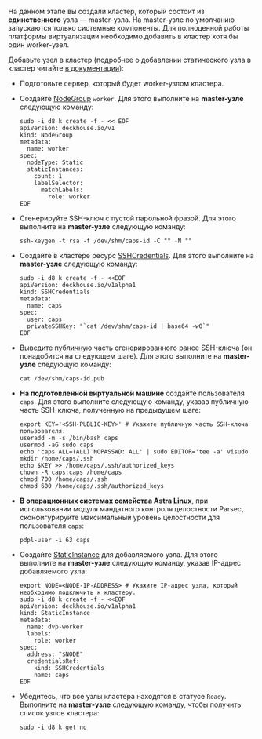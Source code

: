 <script type="text/javascript" src='{% javascript_asset_tag getting-started %}[_assets/js/getting-started.js]{% endjavascript_asset_tag %}'></script>
<script type="text/javascript" src='{% javascript_asset_tag getting-started-access %}[_assets/js/getting-started-access.js]{% endjavascript_asset_tag %}'></script>
<script type="text/javascript" src='{% javascript_asset_tag bcrypt %}[_assets/js/bcrypt.js]{% endjavascript_asset_tag %}'></script>

На данном этапе вы создали кластер, который состоит из **единственного** узла — master-узла. На master-узле по умолчанию запускаются только системные компоненты. Для полноценной работы платформы виртуализации необходимо добавить в кластер хотя бы один worker-узел.

Добавьте узел в кластер (подробнее о добавлении статического узла в кластер читайте [в документации](/products/virtualization-platform/documentation/admin/platform-management/platform-scaling/node/bare-metal-node.html#добавление-узлов-в-bare-metal-кластере)):

- Подготовьте сервер, который будет worker-узлом кластера.

- Создайте [NodeGroup](/modules/node-manager/cr.html#nodegroup) `worker`. Для этого выполните на **master-узле** следующую команду:

  ```shell
  sudo -i d8 k create -f - << EOF
  apiVersion: deckhouse.io/v1
  kind: NodeGroup
  metadata:
    name: worker
  spec:
    nodeType: Static
    staticInstances:
      count: 1
      labelSelector:
        matchLabels:
          role: worker
  EOF
  ```
  
- Сгенерируйте SSH-ключ с пустой парольной фразой. Для этого выполните на **master-узле** следующую команду:

  ```shell
  ssh-keygen -t rsa -f /dev/shm/caps-id -C "" -N ""
  ```

- Создайте в кластере ресурс [SSHCredentials](/modules/node-manager/cr.html#sshcredentials). Для этого выполните на **master-узле** следующую команду:

  ```shell
  sudo -i d8 k create -f - <<EOF
  apiVersion: deckhouse.io/v1alpha1
  kind: SSHCredentials
  metadata:
    name: caps
  spec:
    user: caps
    privateSSHKey: "`cat /dev/shm/caps-id | base64 -w0`"
  EOF
  ```

- Выведите публичную часть сгенерированного ранее SSH-ключа (он понадобится на следующем шаге). Для этого выполните на **master-узле** следующую команду:

  ```shell
  cat /dev/shm/caps-id.pub
  ```

- **На подготовленной виртуальной машине** создайте пользователя `caps`. Для этого выполните следующую команду, указав публичную часть SSH-ключа, полученную на предыдущем шаге:

  ```shell
  export KEY='<SSH-PUBLIC-KEY>' # Укажите публичную часть SSH-ключа пользователя.
  useradd -m -s /bin/bash caps
  usermod -aG sudo caps
  echo 'caps ALL=(ALL) NOPASSWD: ALL' | sudo EDITOR='tee -a' visudo
  mkdir /home/caps/.ssh
  echo $KEY >> /home/caps/.ssh/authorized_keys
  chown -R caps:caps /home/caps
  chmod 700 /home/caps/.ssh
  chmod 600 /home/caps/.ssh/authorized_keys
  ```

- **В операционных системах семейства Astra Linux**, при использовании модуля мандатного контроля целостности Parsec, сконфигурируйте максимальный уровень целостности для пользователя `caps`:

  ```shell
  pdpl-user -i 63 caps
  ```

- Создайте [StaticInstance](/modules/node-manager/cr.html#staticinstance) для добавляемого узла. Для этого выполните на **master-узле** следующую команду, указав IP-адрес добавляемого узла:

  ```shell
  export NODE=<NODE-IP-ADDRESS> # Укажите IP-адрес узла, который необходимо подключить к кластеру.
  sudo -i d8 k create -f - <<EOF
  apiVersion: deckhouse.io/v1alpha1
  kind: StaticInstance
  metadata:
    name: dvp-worker
    labels:
      role: worker
  spec:
    address: "$NODE"
    credentialsRef:
      kind: SSHCredentials
      name: caps
  EOF
  ```

- Убедитесь, что все узлы кластера находятся в статусе `Ready`.
  Выполните на **master-узле** следующую команду, чтобы получить список узлов кластера:

  ```shell
  sudo -i d8 k get no
  ```
